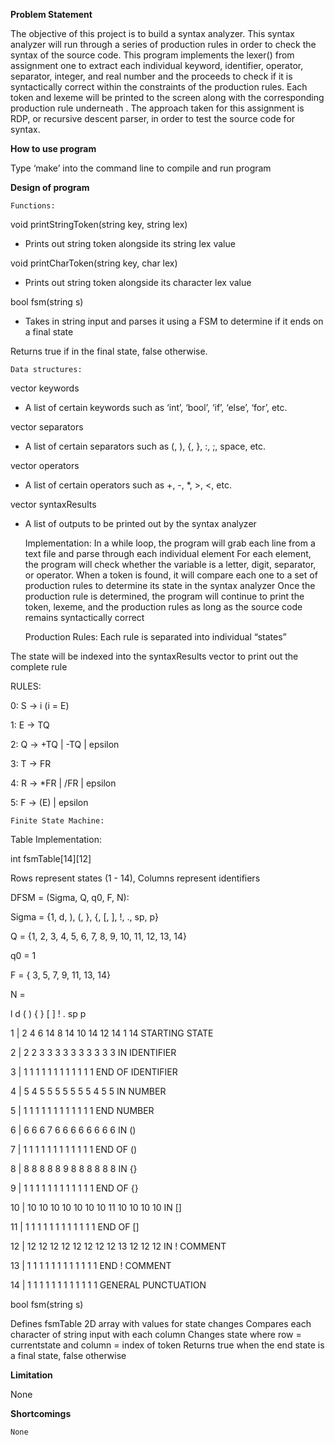 **Problem Statement**


The objective of this project is to build a syntax analyzer. This syntax analyzer will run through a series of production rules in order to check the syntax of the source code. This program implements the lexer() from assignment one to extract each individual keyword, identifier, operator, separator, integer, and real number and the proceeds to check if it is syntactically correct within the constraints of the production rules. Each token and lexeme will be printed to the screen along with the corresponding production rule underneath . The approach taken for this assignment is RDP, or recursive descent parser, in order to test the source code for syntax.


**How to use program**


Type ‘make’ into the command line to compile and run program


**Design of program**



	Functions:
void printStringToken(string key, string lex)

- Prints out string token alongside its string lex value

void printCharToken(string key, char lex)

- Prints out string token alongside its character lex value

bool fsm(string s)

- Takes in string input and parses it using a FSM to determine if it ends on a final state

Returns true if in the final state, false otherwise.

	Data structures:
vector<string> keywords

- A list of certain keywords such as ‘int’, ‘bool’, ‘if’, ‘else’, ‘for’, etc.

vector<char> separators

- A list of certain separators such as (, ), {, }, :, ;, space, etc.

vector<char> operators

- A list of certain operators such as +, -, *, >, <, etc.

vector<string> syntaxResults

- A list of outputs to be printed out by the syntax analyzer

	Implementation:
In a while loop, the program will grab each line from a text file and parse through each individual element
For each element, the program will check whether the variable is a letter, digit, separator, or operator.
When a token is found, it will compare each one to a set of production rules to determine its state in the syntax analyzer
Once the production rule is determined, the program will continue to print the token, lexeme, and the production rules as long as the source code remains syntactically correct

	Production Rules:
Each rule is separated into individual “states”

The state will be indexed into the syntaxResults vector to print out the complete rule

RULES:

0: S → i  (i = E)

1: E → TQ

2: Q → +TQ | -TQ | epsilon

3: T → FR

4: R → *FR | /FR | epsilon

5: F → (E) | epsilon

	Finite State Machine:
Table Implementation:

int fsmTable[14][12]

Rows represent states (1 - 14),  Columns represent identifiers

DFSM = (Sigma, Q, q0, F, N):

Sigma = {1, d, ), (, }, {, [, ], !, ., sp, p}

Q = {1, 2, 3, 4, 5, 6, 7, 8, 9, 10, 11, 12, 13, 14}

q0 = 1

F = { 3, 5, 7, 9, 11, 13, 14}

N = 

l  d  (  )  {  }  [  ]  !  .  sp p

1  | 	2  4  6  14 8  14 10 14 12 14 1 14	STARTING STATE

2  |  2  2  3  3  3  3  3  3  3  3  3  3 	IN IDENTIFIER

3  |  1  1  1  1  1  1  1  1  1  1  1  1	END OF IDENTIFIER

4  |  5  4  5  5  5  5  5  5  5  4  5  5	IN NUMBER

5  |  1  1  1  1  1  1  1  1  1  1  1  1	END NUMBER

6  |  6  6  6  7  6  6  6  6  6  6  6  6	IN ()

7  |  1  1  1  1  1  1  1  1  1  1  1  1	END OF ()

8  |  8  8  8  8  8  9  8  8  8  8  8  8	IN {}

9  |  1  1  1  1  1  1  1  1  1  1  1  1	END OF {}

10 |  10 10 10 10 10 10 10 11 10 10 10 10	IN []

11 |  1  1  1  1  1  1  1  1  1  1  1  1	END OF []

12 |  12 12 12 12 12 12 12 12 13 12 12 12	IN ! COMMENT

13 |  1  1  1  1  1  1  1  1  1  1  1  1	END ! COMMENT

14 |  1  1  1  1  1  1  1  1  1  1  1  1	GENERAL PUNCTUATION

bool fsm(string s)

Defines fsmTable 2D array with values for state changes
Compares each character of string input with each column
Changes state where row = currentstate and column = index of token
Returns true when the end state is a final state, false otherwise

**Limitation**

None

**Shortcomings**

	None
